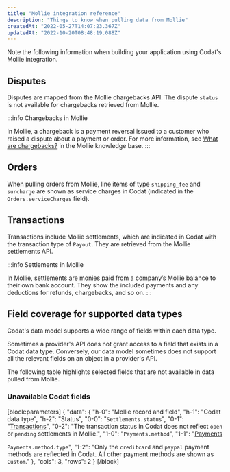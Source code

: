 ```yaml
---
title: "Mollie integration reference"
description: "Things to know when pulling data from Mollie"
createdAt: "2022-05-27T14:07:23.367Z"
updatedAt: "2022-10-20T08:48:19.088Z"
---
```


Note the following information when building your application using Codat's Mollie integration.

## Disputes

Disputes are mapped from the Mollie chargebacks API. The dispute `status` is not available for chargebacks retrieved from Mollie.

:::info Chargebacks in Mollie

In Mollie, a chargeback is a payment reversal issued to a customer who raised a dispute about a payment or order. For more information, see <a href="https://help.mollie.com/hc/en-us/articles/115001470869-What-are-chargebacks-" target="_blank">What are chargebacks?</a> in the Mollie knowledge base.
:::

## Orders

When pulling orders from Mollie, line items of type `shipping_fee` and `surcharge` are shown as service charges in Codat (indicated in the `Orders.serviceCharges` field).

## Transactions

Transactions include Mollie settlements, which are indicated in Codat with the transaction type of `Payout`. They are retrieved from the Mollie settlements API.

:::info Settlements in Mollie

In Mollie, settlements are monies paid from a company’s Mollie balance to their own bank account. They show the included payments and any deductions for refunds, chargebacks, and so on.
:::

## Field coverage for supported data types

Codat's data model supports a wide range of fields within each data type.

Sometimes a provider's API does not grant access to a field that exists in a Codat data type. Conversely, our data model sometimes does not support all the relevant fields on an object in a provider's API.

The following table highlights selected fields that are not available in data pulled from Mollie.

### Unavailable Codat fields

[block:parameters]
{
"data": {
"h-0": "Mollie record and field",
"h-1": "Codat data type",
"h-2": "Status",
"0-0": "`Settlements.status`",
"0-1": "[Transactions](https://docs.codat.io/docs/datamodel-commerce-transactions)",
"0-2": "The transaction status in Codat does not reflect `open` or `pending` settlements in Mollie.",
"1-0": "`Payments.method`",
"1-1": "[Payments](https://docs.codat.io/docs/datamodel-commerce-payments)

`Payments.method.type`",
"1-2": "Only the `creditcard` and `paypal` payment methods are reflected in Codat. All other payment methods are shown as `Custom`."
},
"cols": 3,
"rows": 2
}
[/block]

